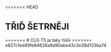 <<<<<<< HEAD
<html>

<head>
<title>tridsetrneji</title>
</head>

<body>
<div>
<h1>TŘIĎ ŠETRNĚJI</h1>
</div>
</body>

</html>
=======
# CLG-T5
ja taky
hiiiiii
>>>>>>> e827c1ed49fe84626a9d90abe43c3e38d133ba74

